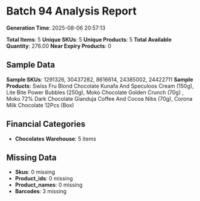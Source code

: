 # Batch 94 Analysis Report

**Generation Time**: 2025-08-06 20:57:13

**Total Items**: 5
**Unique SKUs**: 5
**Unique Products**: 5
**Total Available Quantity**: 276.00
**Near Expiry Products**: 0

## Sample Data
**Sample SKUs**: 1291326, 30437282, 8616614, 24385002, 24422711
**Sample Products**: Swiss Fru Blond Chocolate Kunafa And Speculoos Cream (150g), Lite Bite Power Bubbles (250g), Moko Chocolate Golden Crunch (70g) , Moko 72% Dark Chocolate Gianduja Coffee And Cocoa Nibs (70g), Corona Milk Chocolate 12Pcs (Box)

## Financial Categories
- **Chocolates Warehouse**: 5 items

## Missing Data
- **Skus**: 0 missing
- **Product_ids**: 0 missing
- **Product_names**: 0 missing
- **Barcodes**: 3 missing
